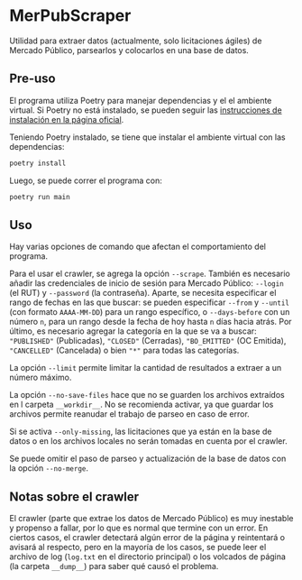 # MerPubScraper

Utilidad para extraer datos (actualmente, solo licitaciones ágiles) de Mercado Público,
parsearlos y colocarlos en una base de datos.

## Pre-uso

El programa utiliza Poetry para manejar dependencias y el el ambiente virtual.
Si Poetry no está instalado, se pueden seguir las [instrucciones de instalación
en la página oficial](https://python-poetry.org/docs/).

Teniendo Poetry instalado, se tiene que instalar el ambiente virtual con las dependencias:

```sh
poetry install
```

Luego, se puede correr el programa con:

```sh
poetry run main
```

## Uso

Hay varias opciones de comando que afectan el comportamiento del programa.

Para el usar el crawler, se agrega la opción `--scrape`. También es necesario
añadir las credenciales de inicio de sesión para Mercado Público: `--login`
(el RUT) y `--password` (la contraseña). Aparte, se necesita especificar el
rango de fechas en las que buscar: se pueden especificar `--from` y `--until`
(con formato `AAAA-MM-DD`) para un rango específico, o `--days-before` con
un número `n`, para un rango desde la fecha de hoy hasta `n` días hacia atrás.
Por último, es necesario agregar la categoría en la que se va a buscar:
`"PUBLISHED"` (Publicadas), `"CLOSED"` (Cerradas), `"BO_EMITTED"` (OC Emitida),
`"CANCELLED"` (Cancelada) o bien `"*"` para todas las categorías.

La opción `--limit` permite limitar la cantidad de resultados a extraer a
un número máximo.

La opción `--no-save-files` hace que no se guarden los archivos extraídos en l
carpeta `__workdir__`. No se recomienda activar, ya que guardar los archivos
permite reanudar el trabajo de parseo en caso de error.

Si se activa `--only-missing`, las licitaciones que ya están en la base de
datos o en los archivos locales no serán tomadas en cuenta por el crawler.

Se puede omitir el paso de parseo y actualización de la base de datos con la
opción `--no-merge`.

## Notas sobre el crawler

El crawler (parte que extrae los datos de Mercado Público) es muy inestable y
propenso a fallar, por lo que es normal que termine con un error.
En ciertos casos, el crawler detectará algún error de la página y reintentará o
avisará al respecto, pero en la mayoría de los casos, se puede leer el archivo
de log (`log.txt` en el directorio principal) o los volcados de página (la
carpeta `__dump__`) para saber qué causó el problema.
